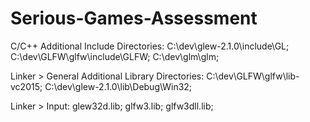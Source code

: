 # Serious-Games-Assessment

C/C++ Additional Include Directories: C:\dev\glew-2.1.0\include\GL; C:\dev\GLFW\glfw\include\GLFW; C:\dev\glm\glm;

Linker > General Additional Library Directories: C:\dev\GLFW\glfw\lib-vc2015; C:\dev\glew-2.1.0\lib\Debug\Win32;

Linker > Input: glew32d.lib; glfw3.lib; glfw3dll.lib;
